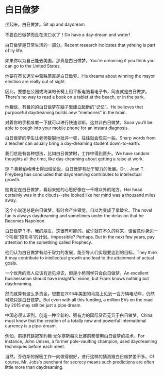 # 白日做梦

<p><span class="chinese">坐起来，白日做梦。</span><span class="english">Sit up and daydream.</span></p>

<p><span class="chinese">不要白日做梦而且在流口水了！</span><span class="english">Do have a day-dream and water!</span></p>

<p><span class="chinese">白日做梦是日常生活的一部分。</span><span class="english">Recent research indicates that ydreing is part of ily life.</span></p>

<p><span class="chinese">如果你以为自己能去美国，那真是白日做梦。</span><span class="english">You’re dreaming if you think you can go to the United States.</span></p>

<p><span class="chinese">他要在市长选举中获胜简直是白日做梦。</span><span class="english">His dreams about winning the mayor election are really out of sight.</span></p>

<p><span class="chinese">因此，要想在公园或海滨的长椅上用平板电脑看电子书，简直就是白日做梦。</span><span class="english">There's no way to read a book on a tablet at the beach, or in the park.</span></p>

<p><span class="chinese">他相信，有目的的白日做梦在脑子里建立起新的“记忆”。</span><span class="english">He believes that purposeful daydreaming builds new "memories" in the brain.</span></p>

<p><span class="chinese">对着你的手机咳嗽一下就可以进行快速诊断，这并非白日做梦。</span><span class="english">Soon you'll be able to cough into your mobile phone for an instant diagnosis.</span></p>

<p><span class="chinese">白日做梦的学生让老师狠狠地批评一顿，往往就会现实一些。</span><span class="english">Sharp words from a teacher can usually bring a day-dreaming student down-to-earth.</span></p>

<p><span class="chinese">我们总是有各种想法，比如白日做梦时，工作中得到晋升。</span><span class="english">We have random thoughts all the time, like day-dreaming about getting a raise at work.</span></p>

<p><span class="chinese">琼·T·弗赖伯格博士得出结论说，白日做梦有助于智力的发展。</span><span class="english">Dr. . Joan T. Freyberg has concluded that daydreaming contributes to intellectual growth.</span></p>

<p><span class="chinese">她肯定在白日做梦，看起来她的心思好像在一千哩以外的地方。</span><span class="english">Her head certainly was in the clouds--she looked like her mind was a thousand miles away.</span></p>

<p><span class="chinese">这个小说迷总是白日做梦，有时会产生错觉，自以为变成了拿破仑。</span><span class="english">The novel fan is always daydreaming and sometimes under the delusion that he Becomes Napoleon.</span></p>

<p><span class="chinese">白日做梦？不，我的朋友，这很有可能的。或许就在不久的将来，请留意你身边一个叫做“预言书”的计划。</span><span class="english">Impossible? Perhaps. But in the next few years, pay attention to the something called Prophecy.</span></p>

<p><span class="chinese">他们认为白日做梦有助于智力的发展，能引导人们实现要达到的目标。</span><span class="english">They think it may contribute to intellectual growth and lead to the attainment of actual goals.</span></p>

<p><span class="chinese">一个优秀的商人应该有远见卓识，但是小杨同学只会白日做梦。</span><span class="english">An excellent businessman should have insightful vision, but Frank knows nothing but daydreaming.</span></p>

<p><span class="chinese">然而就算有这么多资金，想要在2015年美国的马路上见到一百万辆电动车，仍然可能只是白日做梦。</span><span class="english">But even with all this funding, a million EVs on the road by 2015 may still be just a pipe dream.</span></p>

<p><span class="chinese">中国必须认识到，创造一种全新的、强有力的国际货币无异于白日做梦。</span><span class="english">China must know that the creation of a totally new and powerful international currency is a pipe-dream.</span></p>

<p><span class="chinese">例如，前撑杆跳冠军约翰·尤尔塞斯每次比赛前都使用白日做梦的技术。</span><span class="english">For instance, John Uelses, a former pole-vaulting champion, used daydreaming techniques before each meet.</span></p>

<p><span class="chinese">当然，乔伯斯的保密工作一向做得很好，进行这样的猜测跟白日做梦差不多。</span><span class="english">Of course, Mr. Jobs's penchant for secrecy means such predictions are often little more than daydreaming.</span></p>

